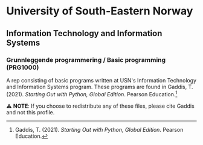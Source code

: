 # University of South-Eastern Norway
## Information Technology and Information Systems
### Grunnleggende programmering / Basic programming (PRG1000)

A rep consisting of basic programs written at USN's Information Technology and Information Systems program. 
These programs are found in Gaddis, T. (2021). *Starting Out with Python, Global Edition*. Pearson Education.[^1]

⚠️ __NOTE__: If you choose to redistribute any of these files, please cite Gaddis and not this profile.

[^1]: Gaddis, T. (2021). *Starting Out with Python, Global Edition*. Pearson Education.

